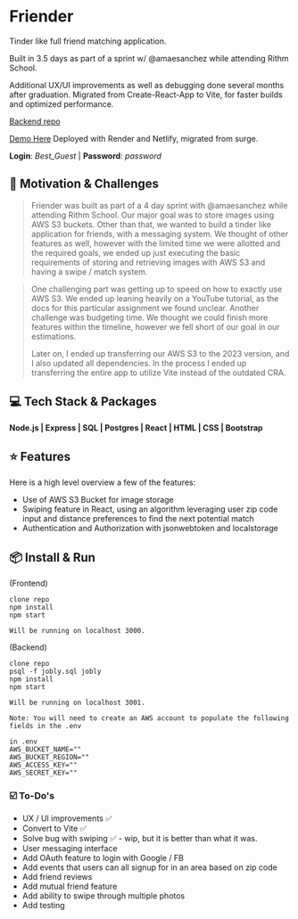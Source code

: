 # Friender

Tinder like full friend matching application.

Built in 3.5 days as part of a sprint w/ @amaesanchez while attending Rithm School.

Additional UX/UI improvements as well as debugging done several months after graduation.
Migrated from Create-React-App to Vite, for faster builds and optimized performance.

[Backend repo](https://github.com/chalonlubin/friender-backend)

[Demo Here](https://main--friender-cl.netlify.app/) Deployed with Render and Netlify, migrated from surge.

**Login**: _Best_Guest_ | **Password**: _password_

## 🧐 Motivation & Challenges

> Friender was built as part of a 4 day sprint with @amaesanchez while attending Rithm School. Our major goal was to store images using AWS S3 buckets.
> Other than that, we wanted to build a tinder like application for friends, with a messaging system. We thought of other features as well, however with the limited time we were allotted and the required goals, we ended up just executing the basic requirements of storing and retrieving images with AWS S3 and having a swipe / match system.

> One challenging part was getting up to speed on how to exactly use AWS S3. We ended up leaning heavily on a YouTube tutorial, as the docs for this particular assignment we found unclear. Another challenge was budgeting time. We thought we could finish more features within the timeline, however we fell short of our goal in our estimations.
>
> Later on, I ended up transferring our AWS S3 to the 2023 version, and I also updated all dependencies. In the process I ended up transferring the entire app to utilize Vite instead of the outdated CRA.



## 💻 Tech Stack & Packages

**Node.js | Express | SQL | Postgres | React | HTML | CSS | Bootstrap**

## ⭐️ Features

Here is a high level overview a few of the features:

- Use of AWS S3 Bucket for image storage
- Swiping feature in React, using an algorithm leveraging user zip code input and distance preferences to find the next potential match
- Authentication and Authorization with jsonwebtoken and localstorage

## 📦 Install & Run

(Frontend)
```
clone repo
npm install
npm start

Will be running on localhost 3000.
```

(Backend)
```
clone repo
psql -f jobly.sql jobly
npm install
npm start

Will be running on localhost 3001.

Note: You will need to create an AWS account to populate the following fields in the .env

in .env
AWS_BUCKET_NAME=""
AWS_BUCKET_REGION=""
AWS_ACCESS_KEY=""
AWS_SECRET_KEY=""

```


### ☑️ To-Do's

- UX / UI improvements ✅
- Convert to Vite ✅
- Solve bug with swiping ✅ - wip, but it is better than what it was.
- User messaging interface
- Add OAuth feature to login with Google / FB
- Add events that users can all signup for in an area based on zip code
- Add friend reviews
- Add mutual friend feature
- Add ability to swipe through multiple photos
- Add testing
